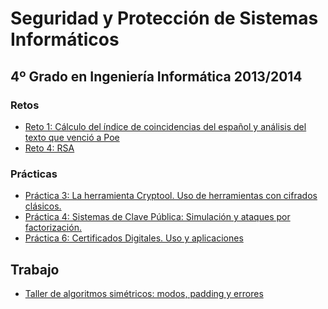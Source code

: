 Seguridad y Protección de Sistemas Informáticos
===============================================
4º Grado en Ingeniería Informática 2013/2014
--------------------------------------------

### Retos
* [Reto 1: Cálculo del índice de coincidencias del español y análisis del texto que venció a Poe](retos/reto_01)
* [Reto 4: RSA](retos/reto_04/reto_04.md)

### Prácticas
* [Práctica 3: La herramienta Cryptool. Uso de herramientas con cifrados clásicos.](practicas/practica_03/README.MD)
* [Práctica 4: Sistemas de Clave Pública: Simulación y ataques por factorización.](practicas/practica_04/README.MD)
* [Práctica 6: Certificados Digitales. Uso y aplicaciones](practicas/practica_06/README.MD)

## Trabajo
* [Taller de algoritmos simétricos: modos, padding y errores](trabajo/README.md)
